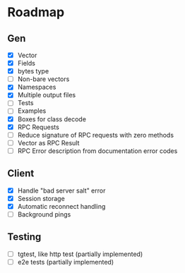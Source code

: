 # Roadmap

## Gen

- [x] Vector
- [x] Fields
- [x] bytes type
- [ ] Non-bare vectors
- [x] Namespaces
- [x] Multiple output files
- [ ] Tests
- [ ] Examples
- [x] Boxes for class decode
- [x] RPC Requests
- [ ] Reduce signature of RPC requests with zero methods
- [ ] Vector as RPC Result
- [ ] RPC Error description from documentation error codes

## Client

- [x] Handle "bad server salt" error
- [x] Session storage
- [x] Automatic reconnect handling
- [ ] Background pings

## Testing
- [ ] tgtest, like http test (partially implemented)
- [ ] e2e tests (partially implemented)
